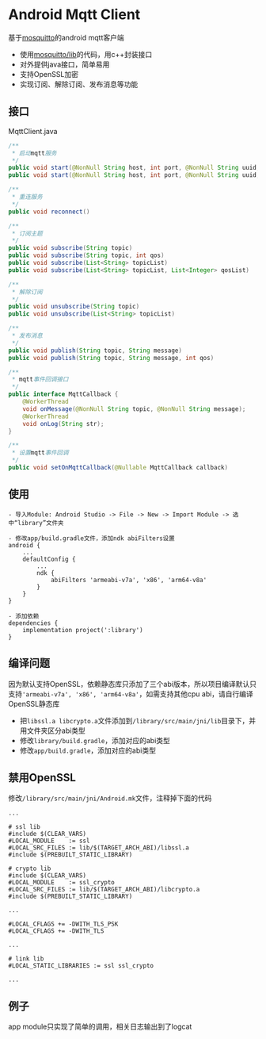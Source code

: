 # Android Mqtt Client
基于[mosquitto](https://github.com/eclipse/mosquitto)的android mqtt客户端
* 使用[mosquitto/lib](https://github.com/eclipse/mosquitto/tree/master/lib)的代码，用c++封装接口
* 对外提供java接口，简单易用
* 支持OpenSSL加密
* 实现订阅、解除订阅、发布消息等功能

## 接口
MqttClient.java
```java 
/**
 * 启动mqtt服务
 */
public void start(@NonNull String host, int port, @NonNull String uuid, boolean clearSession)
public void start(@NonNull String host, int port, @NonNull String uuid, boolean clearSession, @NonNull String caFilePath, @NonNull String username, @NonNull String password) 
```
```java
/**
 * 重连服务
 */
public void reconnect()
```
```java
/**
 * 订阅主题
 */
public void subscribe(String topic)
public void subscribe(String topic, int qos)
public void subscribe(List<String> topicList)
public void subscribe(List<String> topicList, List<Integer> qosList)
```
```java
/**
 * 解除订阅
 */
public void unsubscribe(String topic)
public void unsubscribe(List<String> topicList)
```
```java
/**
 * 发布消息
 */
public void publish(String topic, String message)
public void publish(String topic, String message, int qos)
```
```java
/**
 * mqtt事件回调接口
 */
public interface MqttCallback {
    @WorkerThread
    void onMessage(@NonNull String topic, @NonNull String message);
    @WorkerThread
    void onLog(String str);
}
```
```java
/**
 * 设置mqtt事件回调
 */
public void setOnMqttCallback(@Nullable MqttCallback callback)
```

## 使用
```
- 导入Module: Android Studio -> File -> New -> Import Module -> 选中“library”文件夹

- 修改app/build.gradle文件，添加ndk abiFilters设置
android {
    ...
    defaultConfig {
        ...
        ndk {
            abiFilters 'armeabi-v7a', 'x86', 'arm64-v8a'
        }
    }
}

- 添加依赖
dependencies {
    implementation project(':library')
}
```

## 编译问题
因为默认支持OpenSSL，依赖静态库只添加了三个abi版本，所以项目编译默认只支持```'armeabi-v7a', 'x86', 'arm64-v8a'```，如需支持其他cpu abi，请自行编译OpenSSL静态库
* 把```libssl.a libcrypto.a```文件添加到```/library/src/main/jni/lib```目录下，并用文件夹区分abi类型
* 修改```library/build.gradle```，添加对应的abi类型
* 修改```app/build.gradle```，添加对应的abi类型

## 禁用OpenSSL
修改```/library/src/main/jni/Android.mk```文件，注释掉下面的代码
```
...

# ssl lib
#include $(CLEAR_VARS)
#LOCAL_MODULE    := ssl
#LOCAL_SRC_FILES := lib/$(TARGET_ARCH_ABI)/libssl.a
#include $(PREBUILT_STATIC_LIBRARY)

# crypto lib
#include $(CLEAR_VARS)
#LOCAL_MODULE    := ssl_crypto
#LOCAL_SRC_FILES := lib/$(TARGET_ARCH_ABI)/libcrypto.a
#include $(PREBUILT_STATIC_LIBRARY)

...

#LOCAL_CFLAGS += -DWITH_TLS_PSK
#LOCAL_CFLAGS += -DWITH_TLS

...

# link lib
#LOCAL_STATIC_LIBRARIES := ssl ssl_crypto

...
```

## 例子
app module只实现了简单的调用，相关日志输出到了logcat